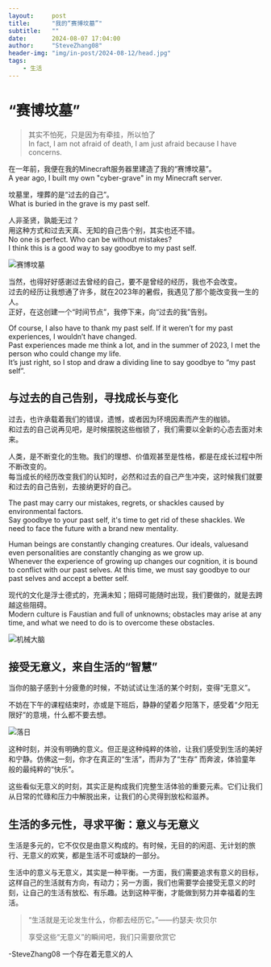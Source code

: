 ```yaml
---
layout:     post
title:      "我的“赛博坟墓”"
subtitle:   ""
date:       2024-08-07 17:04:00
author:     "SteveZhang08"
header-img: "img/in-post/2024-08-12/head.jpg"
tags:
    - 生活
---
```


# “赛博坟墓”
> 其实不怕死，只是因为有牵挂，所以怕了  
> In fact, I am not afraid of death, I am just afraid because I have concerns.

在一年前，我便在我的Minecraft服务器里建造了我的“赛博坟墓”。    
A year ago, I built my own "cyber-grave" in my Minecraft server.

坟墓里，埋葬的是“过去的自己”。   
What is buried in the grave is my past self.   

人非圣贤，孰能无过？  
用这种方式和过去天真、无知的自己告个别，其实也还不错。  
No one is perfect. Who can be without mistakes?  
I think this is a good way to say goodbye to my past self.

![赛博坟墓](https://world.our-soviet.cn/static/picture/photo-6.jpg)

当然，也得好好感谢过去曾经的自己，要不是曾经的经历，我也不会改变。  
过去的经历让我想通了许多，就在2023年的暑假，我遇见了那个能改变我一生的人。  
正好，在这创建一个“时间节点”，我停下来，向“过去的我”告别。  

Of course, I also have to thank my past self. If it weren’t for my past experiences, I wouldn’t have changed.  
Past experiences made me think a lot, and in the summer of 2023, I met the person who could change my life.  
It’s just right, so I stop and draw a dividing line to say goodbye to “my past self”.

## 与过去的自己告别，寻找成长与变化
过去，也许承载着我们的错误，遗憾，或者因为环境因素而产生的枷锁。  
和过去的自己说再见吧，是时候摆脱这些枷锁了，我们需要以全新的心态去面对未来。  

人类，是不断变化的生物。我们的理想、价值观甚至是性格，都是在成长过程中所不断改变的。  
每当成长的经历改变我们的认知时，必然和过去的自己产生冲突，这时候我们就要和过去的自己告别，去接纳更好的自己。  

The past may carry our mistakes, regrets, or shackles caused by environmental factors.  
Say goodbye to your past self, it's time to get rid of these shackles. We need to face the future with a brand new mentality.

Human beings are constantly changing creatures. Our ideals, values ​​and even personalities are constantly changing as we grow up.  
Whenever the experience of growing up changes our cognition, it is bound to conflict with our past selves. At this time, we must say goodbye to our past selves and accept a better self.

现代的文化是浮士德式的，充满未知；阻碍可能随时出现，我们要做的，就是去跨越这些阻碍。  
Modern culture is Faustian and full of unknowns; obstacles may arise at any time, and what we need to do is to overcome these obstacles.

![机械大脑](https://stevezhang08.github.io/web.github.io/img/in-post/2024-08-12/WelcomeToTheFuture)

## 接受无意义，来自生活的“智慧”
当你的脑子感到十分疲惫的时候，不妨试试让生活的某个时刻，变得“无意义”。

不妨在下午的课程结束时，亦或是下班后，静静的望着夕阳落下，感受着“夕阳无限好”的意境，什么都不要去想。

![落日](https://stevezhang08.github.io/web.github.io/img/in-post/2024-08-03/sunset.png)

这种时刻，并没有明确的意义。但正是这种纯粹的体验，让我们感受到生活的美好和宁静。仿佛这一刻，你才在真正的“生活”，而非为了“生存”
而奔波，体验童年般的最纯粹的“快乐”。

这些看似无意义的时刻，其实正是构成我们完整生活体验的重要元素。它们让我们从日常的忙碌和压力中解脱出来，让我们的心灵得到放松和滋养。

## 生活的多元性，寻求平衡：意义与无意义

生活是多元的，它不仅仅是由意义构成的。有时候，无目的的闲逛、无计划的旅行、无意义的欢笑，都是生活不可或缺的一部分。

生活中的意义与无意义，其实是一种平衡。一方面，我们需要追求有意义的目标，这样自己的生活就有方向，有动力；另一方面，我们也需要学会接受无意义的时刻，让自己的生活有放松、有乐趣。达到这种平衡，才能做到努力并幸福着的生活。

> “生活就是无论发生什么，你都去经历它。”——约瑟夫·坎贝尔
>
> 享受这些“无意义”的瞬间吧，我们只需要欣赏它

-SteveZhang08 一个存在着无意义的人